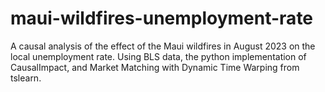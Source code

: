 # maui-wildfires-unemployment-rate
A causal analysis of the effect of the Maui wildfires in August 2023 on the local unemployment rate.
Using BLS data, the python implementation of CausalImpact, and Market Matching with Dynamic Time Warping from tslearn.
